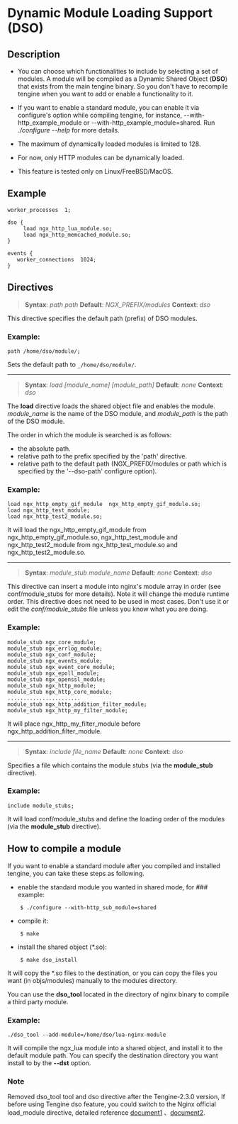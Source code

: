 #   Dynamic Module Loading Support (DSO)

## Description

*   You can choose which functionalities to include by selecting a set of modules. A module will be compiled as a Dynamic Shared Object (**DSO**) that exists from the main tengine binary. So you don't have to recompile tengine when you want to add or enable a functionality to it.

*   If you want to enable a standard module, you can enable it via configure's option while compiling tengine, for instance, --with-http_example_module or --with-http_example_module=shared. Run _./configure --help_ for more details.

*   The maximum of dynamically loaded modules is limited to 128.

*   For now, only HTTP modules can be dynamically loaded.

*   This feature is tested only on Linux/FreeBSD/MacOS.

## Example

```
worker_processes  1;

dso {
     load ngx_http_lua_module.so;
     load ngx_http_memcached_module.so;
}

events {
   worker_connections  1024;
}
```
    

## Directives


> **Syntax**: _path path_
> **Default**: _NGX_PREFIX/modules_
> **Context**: _dso_

This directive specifies the default path (prefix) of DSO modules.

### Example:

```
path /home/dso/module/;
```

Sets the default path to `_/home/dso/module/`.

---

> **Syntax**: _load [module_name] [module_path]_
> **Default**: _none_
> **Context**: _dso_

The **load** directive loads the shared object file and enables the module. _module_name_ is the name of the DSO module, and _module_path_ is the path of the DSO module.

The order in which the module is searched is as follows:

*   the absolute path.
*   relative path to the prefix specified by the 'path' directive.
*   relative path to the default path (NGX_PREFIX/modules or path which is specified by the '--dso-path' configure option).

### Example:

```
load ngx_http_empty_gif_module  ngx_http_empty_gif_module.so;
load ngx_http_test_module;
load ngx_http_test2_module.so;
```

It will load the ngx_http_empty_gif_module from ngx_http_empty_gif_module.so, ngx_http_test_module and ngx_http_test2_module from ngx_http_test_module.so and ngx_http_test2_module.so.

---

> **Syntax**: _module_stub module_name_
> **Default**: _none_
> **Context**: _dso_

This directive can insert a module into nginx's module array in order (see conf/module_stubs for more details). Note it will change the module runtime order. This directive does not need to be used in most cases. Don't use it or edit the _conf/module_stubs_ file unless you know what you are doing.

### Example:

```
module_stub ngx_core_module;
module_stub ngx_errlog_module;
module_stub ngx_conf_module;
module_stub ngx_events_module;
module_stub ngx_event_core_module;
module_stub ngx_epoll_module;
module_stub ngx_openssl_module;
module_stub ngx_http_module;
module_stub ngx_http_core_module;
.......................
module_stub ngx_http_addition_filter_module;
module_stub ngx_http_my_filter_module;
```

It will place ngx_http_my_filter_module before ngx_http_addition_filter_module.

---

> **Syntax**: _include file_name_
> **Default**: _none_
> **Context**: _dso_

Specifies a file which contains the module stubs (via the **module_stub** directive).

### Example:

```
include module_stubs;
```

It will load conf/module_stubs and define the loading order of the modules (via the **module_stub** directive).

## How to compile a module

If you want to enable a standard module after you compiled and installed tengine, you can take these steps as following.

*   enable the standard module you wanted in shared mode, for ### example:
```
    $ ./configure --with-http_sub_module=shared
```
*   compile it:
```
    $ make
```
*   install the shared object (*.so):
```
    $ make dso_install
```

It will copy the *.so files to the destination, or you can copy the files you want (in objs/modules) manually to the modules directory.

You can use the **dso_tool** located in the directory of nginx binary to compile a third party module.

### Example:

```
./dso_tool --add-module=/home/dso/lua-nginx-module
```

It will compile the ngx_lua module into a shared object, and install it to the default module path. You can specify the destination directory you want install to by the **--dst** option.

### Note

Removed dso_tool tool and dso directive after the Tengine-2.3.0 version, If before using Tengine dso feature, you could switch to the Nginx official load_module directive, detailed reference [document1](http://nginx.org/en/docs/ngx_core_module.html#load_module) 、[document2](https://www.nginx.com/resources/wiki/extending/converting/#compiling-dynamic).
